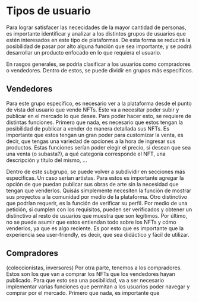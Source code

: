 # Tipos de usuario
Para lograr satisfacer las nececidades de la mayor cantidad de personas, es importante identificar y analizar a los distintos grupos de usuarios que estén interesados en este tipo de plataformas. De esta forma se reducirá la posibilidad de pasar por alto alguna función que sea importante, y se podrá desarrollar un producto enfocado en lo que requiera el usuario. 

En rasgos generales, se podría clasificar a los usuarios como compradores o vendedores. Dentro de estos, se puede dividir en grupos más especificos. 

## Vendedores
Para este grupo específico, es necesario ver a la plataforma desde el punto de vista del usuario que vende NFTs. Este va a necesitar poder subir y publicar en el mercado lo que desee. Para poder hacer esto, se requiere de distintas funciones. Primero que nada, es necesario que estos tengan la posibilidad de publicar a vender de manera detallada sus NFTs. Es importante que estos tengan un gran poder para customizar la venta, es decir, que tengas una variedad de opciones a la hora de ingresar sus productos. Estas funciones serían poder elegir el precio, si desean que sea una venta (o subasta?), a qué categoría corresponde el NFT, una descripción y título del mismo, ...

Dentro de este subgrupo, se puede volver a subdividir en secciones más especificas. Un caso serían artistas. Para estos es importante agregar la opción de que puedan publicar sus obras de arte sin la necesidad que tengan que venderlos. Quisás simplemente necesiten la función de mostrar sus proyectos a la comunidad por medio de la plataforma. Otro distinctivo que podrían requerir, es la función de verificar su perfil. Por medio de una petición, si cumplen con los requisitos, pueden ser verificados y obtener un distinctivo al resto de usuarios que muestra que son legítimos. Por último, no se puede asumir que estos entiendan todo sobre los NFTs y cómo venderlos, ya que es algo reciente. Es por esto que es importante que la experiencia sea user-friendly, es decir, que sea didáctico y fácil de utilizar. 

## Compradores
(coleccionistas, inversores)
Por otra parte, tenemos a los compradores. Estos son los que van a comprar los NFTs que los vendedores hayan publicado. Para que esto sea una posibilidad, va a ser necesario implementar varias funciones que permitan a los usuarios poder navegar y comprar por el mercado. Primero que nada, es importante que 
